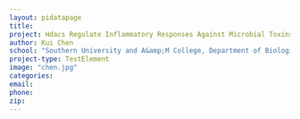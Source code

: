 ```yaml
---
layout: pidatapage
title:
project: Hdacs Regulate Inflammatory Responses Against Microbial Toxins &amp; Cse Exposure
author: Kui Chen
school: "Southern University and A&amp;M College, Department of Biological Science"
project-type: TestElement
image: "chen.jpg"
categories:
email:
phone:
zip:
---
```

